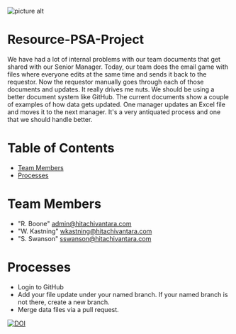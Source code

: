 ![picture alt](http://www.brightlightpictures.com/assets/images/portfolio/thethaw_header.jpg "Resource-PSA-Project")

# Resource-PSA-Project
We have had a lot of internal problems with our team documents that get shared with our Senior Manager. Today, our team does the email game with files where everyone edits at the same time and sends it back to the requestor.  Now the requestor manually goes through each of those documents and updates.  It really drives me nuts.  We should be using a better document system like GitHub.
The current documents show a couple of examples of how data gets updated.  One manager updates an Excel file and moves it to the next manager.  It's a very antiquated process and one that we should handle better.  

# Table of Contents

* [Team Members](#team-members)
* [Processes](#processes) 

# <a name="team-members"></a>Team Members
* "R. Boone" <admin@hitachivantara.com>
* "W. Kastning" <wkastning@hitachivantara.com>
* "S. Swanson" <sswanson@hitachivantara.com>

# <a name="processes"></a>Processes
* Login to GitHub
* Add your file update under your named branch. If your named branch is not there, create a new branch.
* Merge data files via a pull request.

[![DOI](https://zenodo.org/badge/180350035.svg)](https://zenodo.org/badge/latestdoi/180350035)
